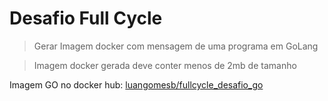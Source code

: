 # Desafio Full Cycle

> Gerar Imagem docker com mensagem de uma programa em GoLang

> Imagem docker gerada deve conter menos de 2mb de tamanho

Imagem GO no docker hub:  [luangomesb/fullcycle_desafio_go](https://hub.docker.com/r/luangomesb/fullcycle_desafio_go)
